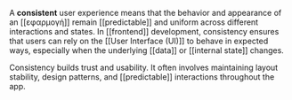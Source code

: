A **consistent** user experience means that the behavior and appearance of an [[εφαρμογή]] remain [[predictable]] and uniform across different interactions and states. In [[frontend]] development, consistency ensures that users can rely on the [[User Interface (UI)]] to behave in expected ways, especially when the underlying [[data]] or [[internal state]] changes.

Consistency builds trust and usability. It often involves maintaining layout stability, design patterns, and [[predictable]] interactions throughout the app.